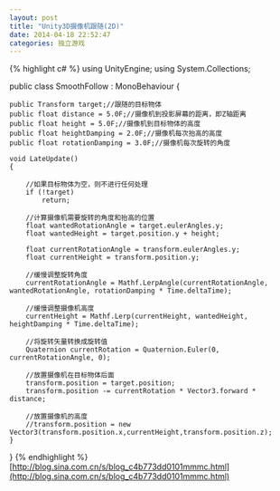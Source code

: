 ```yaml
---
layout: post
title: "Unity3D摄像机跟随(2D)"
date: 2014-04-18 22:52:47
categories: 独立游戏
---
```

{% highlight c# %}
using UnityEngine;
using System.Collections;

public class SmoothFollow : MonoBehaviour {

    public Transform target;//跟随的目标物体
    public float distance = 5.0F;//摄像机到投影屏幕的距离，即Z轴距离
    public float height = 5.0F;//摄像机到目标物体的高度
    public float heightDamping = 2.0F;//摄像机每次抬高的高度
    public float rotationDamping = 3.0F;//摄像机每次旋转的角度

    void LateUpdate()
    {

        //如果目标物体为空，则不进行任何处理
        if (!target)
            return;

        //计算摄像机需要旋转的角度和抬高的位置
        float wantedRotationAngle = target.eulerAngles.y;
        float wantedHeight = target.position.y + height;

        float currentRotationAngle = transform.eulerAngles.y;
        float currentHeight = transform.position.y;

        //缓慢调整旋转角度
        currentRotationAngle = Mathf.LerpAngle(currentRotationAngle, wantedRotationAngle, rotationDamping * Time.deltaTime);
        
        //缓慢调整摄像机高度
        currentHeight = Mathf.Lerp(currentHeight, wantedHeight, heightDamping * Time.deltaTime);

        //将旋转矢量转换成旋转值
        Quaternion currentRotation = Quaternion.Euler(0, currentRotationAngle, 0);

        //放置摄像机在目标物体后面
        transform.position = target.position;
        transform.position -= currentRotation * Vector3.forward * distance;
 
        //放置摄像机的高度
        //transform.position = new Vector3(transform.position.x,currentHeight,transform.position.z);
    }
}
{% endhighlight %}
[http://blog.sina.com.cn/s/blog_c4b773dd0101mmmc.html](http://blog.sina.com.cn/s/blog_c4b773dd0101mmmc.html)